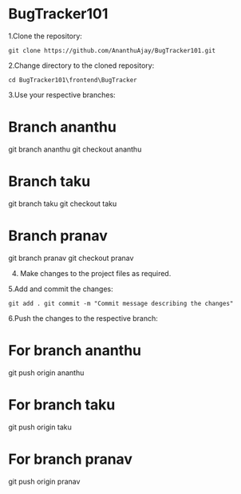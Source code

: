 # BugTracker101

1.Clone the repository:

`git clone https://github.com/AnanthuAjay/BugTracker101.git`

2.Change directory to the cloned repository:

`cd BugTracker101\frontend\BugTracker` 

3.Use your respective branches:

# Branch ananthu
git branch ananthu
git checkout ananthu

# Branch taku
git branch taku
git checkout taku

# Branch pranav
git branch pranav
git checkout pranav

4. Make changes to the project files as required.

5.Add and commit the changes:

`git add .
git commit -m "Commit message describing the changes"`

6.Push the changes to the respective branch:

# For branch ananthu
git push origin ananthu

# For branch taku
git push origin taku

# For branch pranav
git push origin pranav

